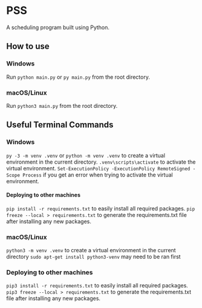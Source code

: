 # PSS
A scheduling program built using Python.

## How to use
### Windows
Run `python main.py` or `py main.py` from the root directory.

### macOS/Linux
Run `python3 main.py` from the root directory.

## Useful Terminal Commands
### Windows
`py -3 -m venv .venv` or `python -m venv .venv` to create a virtual environment in the current directory.
`.venv\scripts\activate` to activate the virtual environment.
`Set-ExecutionPolicy -ExecutionPolicy RemoteSigned -Scope Process` if you get an error when trying to activate the virtual environment.

#### Deploying to other machines
`pip install -r requirements.txt` to easily install all required packages.
`pip freeze --local > requirements.txt` to generate the requirements.txt file after installing any new packages.

### macOS/Linux
`python3 -m venv .venv` to create a virtual environment in the current directory
`sudo apt-get install python3-venv` may need to be ran first

### Deploying to other machines
`pip3 install -r requirements.txt` to easily install all required packages.
`pip3 freeze --local > requirements.txt` to generate the requirements.txt file after installing any new packages.